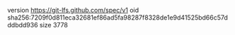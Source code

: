 version https://git-lfs.github.com/spec/v1
oid sha256:7209f0d811eca32681ef86ad5fa98287f8328de1e9d41525bd66c57dddbdd936
size 3778
